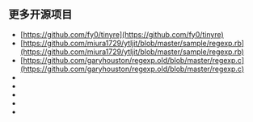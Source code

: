 ## 更多开源项目

* [https://github.com/fy0/tinyre](https://github.com/fy0/tinyre)
* [https://github.com/miura1729/ytljit/blob/master/sample/regexp.rb](https://github.com/miura1729/ytljit/blob/master/sample/regexp.rb)
* [https://github.com/garyhouston/regexp.old/blob/master/regexp.c](https://github.com/garyhouston/regexp.old/blob/master/regexp.c)
* []()
* []()
* []()
* []()
* []()